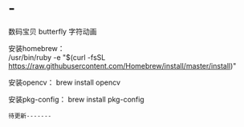 # -
数码宝贝 butterfly 字符动画

安装homebrew：  
    /usr/bin/ruby -e "$(curl -fsSL https://raw.githubusercontent.com/Homebrew/install/master/install)"
    
安装opencv：
    brew install opencv
    
安装pkg-config：
    brew install pkg-config
    
    待更新-------
    
